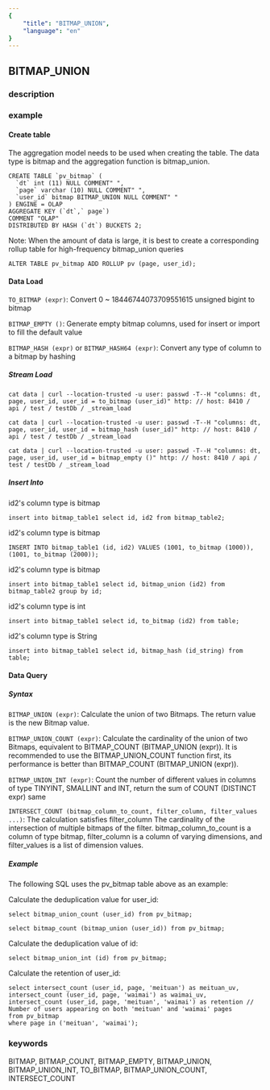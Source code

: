 ```yaml
---
{
    "title": "BITMAP_UNION",
    "language": "en"
}
---
```


## BITMAP_UNION

### description

### example

#### Create table

The aggregation model needs to be used when creating the table. The data type is bitmap and the aggregation function is bitmap_union.
```
CREATE TABLE `pv_bitmap` (
  `dt` int (11) NULL COMMENT" ",
  `page` varchar (10) NULL COMMENT" ",
  `user_id` bitmap BITMAP_UNION NULL COMMENT" "
) ENGINE = OLAP
AGGREGATE KEY (`dt`,` page`)
COMMENT "OLAP"
DISTRIBUTED BY HASH (`dt`) BUCKETS 2;
```

Note: When the amount of data is large, it is best to create a corresponding rollup table for high-frequency bitmap_union queries

```
ALTER TABLE pv_bitmap ADD ROLLUP pv (page, user_id);
```

#### Data Load

`TO_BITMAP (expr)`: Convert 0 ~ 18446744073709551615 unsigned bigint to bitmap

`BITMAP_EMPTY ()`: Generate empty bitmap columns, used for insert or import to fill the default value

`BITMAP_HASH (expr)` or `BITMAP_HASH64 (expr)`: Convert any type of column to a bitmap by hashing

##### Stream Load

```
cat data | curl --location-trusted -u user: passwd -T--H "columns: dt, page, user_id, user_id = to_bitmap (user_id)" http: // host: 8410 / api / test / testDb / _stream_load
```

```
cat data | curl --location-trusted -u user: passwd -T--H "columns: dt, page, user_id, user_id = bitmap_hash (user_id)" http: // host: 8410 / api / test / testDb / _stream_load
```

```
cat data | curl --location-trusted -u user: passwd -T--H "columns: dt, page, user_id, user_id = bitmap_empty ()" http: // host: 8410 / api / test / testDb / _stream_load
```

##### Insert Into

id2's column type is bitmap
```
insert into bitmap_table1 select id, id2 from bitmap_table2;
```

id2's column type is bitmap
```
INSERT INTO bitmap_table1 (id, id2) VALUES (1001, to_bitmap (1000)), (1001, to_bitmap (2000));
```

id2's column type is bitmap
```
insert into bitmap_table1 select id, bitmap_union (id2) from bitmap_table2 group by id;
```

id2's column type is int
```
insert into bitmap_table1 select id, to_bitmap (id2) from table;
```

id2's column type is String
```
insert into bitmap_table1 select id, bitmap_hash (id_string) from table;
```


#### Data Query

##### Syntax


`BITMAP_UNION (expr)`: Calculate the union of two Bitmaps. The return value is the new Bitmap value.

`BITMAP_UNION_COUNT (expr)`: Calculate the cardinality of the union of two Bitmaps, equivalent to BITMAP_COUNT (BITMAP_UNION (expr)). It is recommended to use the BITMAP_UNION_COUNT function first, its performance is better than BITMAP_COUNT (BITMAP_UNION (expr)).

`BITMAP_UNION_INT (expr)`: Count the number of different values ​​in columns of type TINYINT, SMALLINT and INT, return the sum of COUNT (DISTINCT expr) same

`INTERSECT_COUNT (bitmap_column_to_count, filter_column, filter_values ​​...)`: The calculation satisfies
filter_column The cardinality of the intersection of multiple bitmaps of the filter.
bitmap_column_to_count is a column of type bitmap, filter_column is a column of varying dimensions, and filter_values ​​is a list of dimension values.

##### Example

The following SQL uses the pv_bitmap table above as an example:

Calculate the deduplication value for user_id:

```
select bitmap_union_count (user_id) from pv_bitmap;

select bitmap_count (bitmap_union (user_id)) from pv_bitmap;
```

Calculate the deduplication value of id:

```
select bitmap_union_int (id) from pv_bitmap;
```

Calculate the retention of user_id:

```
select intersect_count (user_id, page, 'meituan') as meituan_uv,
intersect_count (user_id, page, 'waimai') as waimai_uv,
intersect_count (user_id, page, 'meituan', 'waimai') as retention // Number of users appearing on both 'meituan' and 'waimai' pages
from pv_bitmap
where page in ('meituan', 'waimai');
```

### keywords

BITMAP, BITMAP_COUNT, BITMAP_EMPTY, BITMAP_UNION, BITMAP_UNION_INT, TO_BITMAP, BITMAP_UNION_COUNT, INTERSECT_COUNT
